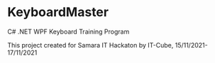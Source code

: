 # KeyboardMaster
C# .NET WPF Keyboard Training Program

This project created for Samara IT Hackaton by IT-Cube, 15/11/2021-17/11/2021
